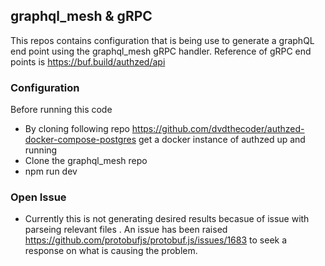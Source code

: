 ## graphql_mesh & gRPC
This repos contains configuration that is being use to generate a graphQL end point using the graphql_mesh gRPC handler. Reference of gRPC end points is https://buf.build/authzed/api

### Configuration
Before running this code 
- By cloning following repo https://github.com/dvdthecoder/authzed-docker-compose-postgres get a docker instance of authzed up and running
- Clone the graphql_mesh repo
- npm run dev 

### Open Issue
- Currently this is not generating desired results becasue of issue with parseing relevant files . An issue has been raised https://github.com/protobufjs/protobuf.js/issues/1683 to seek a response on what is causing the problem. 
